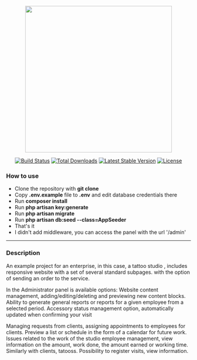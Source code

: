 <p align="center"><a href="https://laravel.com" target="_blank"><img src="https://raw.githubusercontent.com/laravel/art/master/logo-lockup/5%20SVG/2%20CMYK/1%20Full%20Color/laravel-logolockup-cmyk-red.svg" width="400"></a></p>

<p align="center">
<a href="https://travis-ci.org/laravel/framework"><img src="https://travis-ci.org/laravel/framework.svg" alt="Build Status"></a>
<a href="https://packagist.org/packages/laravel/framework"><img src="https://img.shields.io/packagist/dt/laravel/framework" alt="Total Downloads"></a>
<a href="https://packagist.org/packages/laravel/framework"><img src="https://img.shields.io/packagist/v/laravel/framework" alt="Latest Stable Version"></a>
<a href="https://packagist.org/packages/laravel/framework"><img src="https://img.shields.io/packagist/l/laravel/framework" alt="License"></a>
</p>

### How to use

- Clone the repository with __git clone__
- Copy __.env.example__ file to __.env__ and edit database credentials there
- Run __composer install__
- Run __php artisan key:generate__
- Run __php artisan migrate__
- Run __php artisan db:seed --class=AppSeeder__ 
- That's it
- I didn't add middleware, you can access the panel with the url '/admin'
---

### Description

An example project for an enterprise, 
in this case, a tattoo studio , includes
responsive website with a set of several standard subpages.
with the option of sending an order to the service.

In the Administrator panel is available options:
Website content management, adding/editing/deleting and previewing new content blocks.
Ability to generate general reports or reports for a given employee from a selected period.
Accessory status management option, automatically updated when confirming your visit

Managing requests from clients, assigning appointments to employees for clients.
Preview a list or schedule in the form of a calendar for future work.
Issues related to the work of the studio employee management, view information on the amount, work done, the amount earned or working time.
Similarly with clients, tatooss.
Possibility to register visits, view information.
